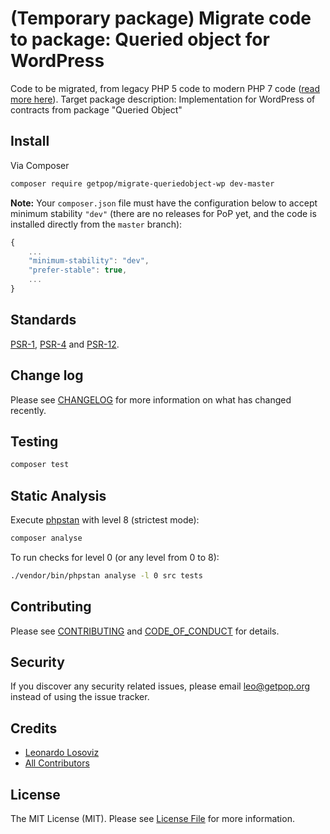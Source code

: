 # (Temporary package) Migrate code to package: Queried object for WordPress

<!--
[![Latest Version on Packagist][ico-version]][link-packagist]
[![Software License][ico-license]](LICENSE.md)
[![Build Status][ico-travis]][link-travis]
[![Coverage Status][ico-scrutinizer]][link-scrutinizer]
[![Quality Score][ico-code-quality]][link-code-quality]
[![Total Downloads][ico-downloads]][link-downloads]
-->

Code to be migrated, from legacy PHP 5 code to modern PHP 7 code ([read more here](https://github.com/leoloso/PoP#codebase-migration)). Target package description:  Implementation for WordPress of contracts from package "Queried Object"

## Install

Via Composer

``` bash
composer require getpop/migrate-queriedobject-wp dev-master
```

**Note:** Your `composer.json` file must have the configuration below to accept minimum stability `"dev"` (there are no releases for PoP yet, and the code is installed directly from the `master` branch):

```javascript
{
    ...
    "minimum-stability": "dev",
    "prefer-stable": true,
    ...
}
```

<!--
## Usage

``` php
```
-->

## Standards

[PSR-1](https://www.php-fig.org/psr/psr-1), [PSR-4](https://www.php-fig.org/psr/psr-4) and [PSR-12](https://www.php-fig.org/psr/psr-12).

## Change log

Please see [CHANGELOG](CHANGELOG.md) for more information on what has changed recently.

## Testing

``` bash
composer test
```

## Static Analysis

Execute [phpstan](https://github.com/phpstan/phpstan) with level 8 (strictest mode):

``` bash
composer analyse
```

To run checks for level 0 (or any level from 0 to 8):

``` bash
./vendor/bin/phpstan analyse -l 0 src tests
```

## Contributing

Please see [CONTRIBUTING](CONTRIBUTING.md) and [CODE_OF_CONDUCT](CODE_OF_CONDUCT.md) for details.

## Security

If you discover any security related issues, please email leo@getpop.org instead of using the issue tracker.

## Credits

- [Leonardo Losoviz][link-author]
- [All Contributors][link-contributors]

## License

The MIT License (MIT). Please see [License File](LICENSE.md) for more information.

[ico-version]: https://img.shields.io/packagist/v/getpop/queriedobject-wp.svg?style=flat-square
[ico-license]: https://img.shields.io/badge/license-MIT-brightgreen.svg?style=flat-square
[ico-travis]: https://img.shields.io/travis/getpop/queriedobject-wp/master.svg?style=flat-square
[ico-scrutinizer]: https://img.shields.io/scrutinizer/coverage/g/getpop/queriedobject-wp.svg?style=flat-square
[ico-code-quality]: https://img.shields.io/scrutinizer/g/getpop/queriedobject-wp.svg?style=flat-square
[ico-downloads]: https://img.shields.io/packagist/dt/getpop/queriedobject-wp.svg?style=flat-square

[link-packagist]: https://packagist.org/packages/getpop/queriedobject-wp
[link-travis]: https://travis-ci.org/getpop/queriedobject-wp
[link-scrutinizer]: https://scrutinizer-ci.com/g/getpop/queriedobject-wp/code-structure
[link-code-quality]: https://scrutinizer-ci.com/g/getpop/queriedobject-wp
[link-downloads]: https://packagist.org/packages/getpop/queriedobject-wp
[link-author]: https://github.com/leoloso
[link-contributors]: ../../contributors
